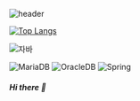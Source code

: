![header](https://capsule-render.vercel.app/api?type=wave&color=auto&height=300&section=header&text=하이브리드%20클라우드&fontSize=90&animation=fadeIn)

[![Top Langs](https://github-readme-stats.vercel.app/api/top-langs/?username=hatacon97)](https://github.com/hatacon97/github-readme-stats)

![자바](https://img.shields.io/badge/-자바-007396?style=flat&logo=Java&logoColor=ffffff)

![MariaDB](https://img.shields.io/badge/-MariaDB-1F305F?style=flat-square&logo=mariadb&logoColor=white)
![OracleDB](https://img.shields.io/badge/-OracleDB-F8000?style=flat-square&logo=Oracle&logoColor=white)
![Spring](https://img.shields.io/badge/-Spring-6DB33F?style=for-the-badge&logo=Spring&logoColor=white)
##### Hi there 👋

<!--
**hatacon97/hatacon97** is a ✨ _special_ ✨ repository because its `README.md` (this file) appears on your GitHub profile.

Here are some ideas to get you started:

- 🔭 I’m currently working on ...
- 🌱 I’m currently learning ...
- 👯 I’m looking to collaborate on ...
- 🤔 I’m looking for help with ...
- 💬 Ask me about ...
- 📫 How to reach me: ...
- 😄 Pronouns: ...
- ⚡ Fun fact: ...
-->
